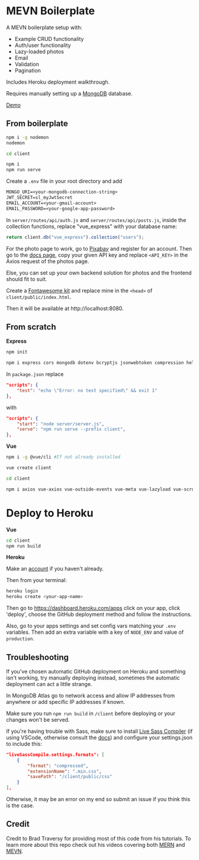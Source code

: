 <h1>MEVN Boilerplate</h1>

A MEVN boilerplate setup with:

<ul>
 <li>Example CRUD functionality</li>
 <li>Auth/user functionality</li>
 <li>Lazy-loaded photos</li>
 <li>Email</li>
 <li>Validation</li>
 <li>Pagination</li> 
</ul> 

Includes Heroku deployment walkthrough.

Requires manually setting up a [MongoDB](https://www.mongodb.com) database.

[Demo](https://mevn-js.herokuapp.com/)

## From boilerplate

```bash
npm i -g nodemon
nodemon

cd client

npm i
npm run serve
```

Create a `.env` file in your root directory and add

```txt
MONGO_URI=<your-mongodb-connection-string>
JWT_SECRET=sl_myJwtSecret
EMAIL_ACCOUNT=<your-gmail-account>
EMAIL_PASSWORD=<your-google-app-password>
```

In `server/routes/api/auth.js` and `server/routes/api/posts.js`, inside the collection functions, replace "vue_express" with your database name:

```js
return client.db("vue_express").collection("users");
```

For the photo page to work, go to [Pixabay](https://pixabay.com/accounts/register/) and register for an account. Then go to the [docs page](https://pixabay.com/api/docs/), copy your given API key and replace `<API_KEY>` in the Axios request of the photos page.

Else, you can set up your own backend solution for photos and the frontend should fit to suit.

Create a [Fontawesome kit](https://fontawesome.com/) and replace mine in the `<head>` of `client/public/index.html`.

Then it will be available at http://localhost:8080.

## From scratch

**Express**

```bash
npm init

npm i express cors mongodb dotenv bcryptjs jsonwebtoken compression helmet nodemailer
```

In `package.json` replace

```json
"scripts": {
    "test": "echo \"Error: no test specified\" && exit 1"
},
```

with

```json
"scripts": {
    "start": "node server/server.js",
    "serve": "npm run serve --prefix client",
},
```

**Vue**

```bash
npm i -g @vue/cli #If not already installed

vue create client

cd client

npm i axios vue-axios vue-outside-events vue-meta vue-lazyload vue-scrollactive
```

# Deploy to Heroku

**Vue**

```bash
cd client
npm run build
```

**Heroku**

Make an [account](http://heroku.com) if you haven't already.

Then from your terminal:

```bash
heroku login
heroku create <your-app-name>
```

Then go to https://dashboard.heroku.com/apps click on your app, click 'deploy', choose the GitHub deployment method and follow the instructions.

Also, go to your apps settings and set config vars matching your `.env` variables. Then add an extra variable with a key of `NODE_ENV` and value of `production`.

## Troubleshooting

If you've chosen automatic GitHub deployment on Heroku and something isn't working, try manually deploying instead, sometimes the automatic deployment can act a little strange.

In MongoDB Atlas go to network access and allow IP addresses from anywhere or add specific IP addresses if known.

Make sure you run `npm run build` in `/client` before deploying or your changes won't be served.

If you're having trouble with Sass, make sure to install [Live Sass Compiler](https://marketplace.visualstudio.com/items?itemName=ritwickdey.live-sass) (if using VSCode, otherwise consult the [docs](https://sass-lang.com/)) and configure your settings.json to include this:

```json
"liveSassCompile.settings.formats": [
    {
        "format": "compressed",
        "extensionName": ".min.css",
        "savePath": "/client/public/css"
    }
],
```

Otherwise, it may be an error on my end so submit an issue if you think this is the case.

## Credit

Credit to Brad Traversy for providing most of this code from his tutorials. To learn more about this repo check out his videos covering both [MERN](https://www.youtube.com/watch?v=PBTYxXADG_k&list=PLillGF-RfqbbiTGgA77tGO426V3hRF9iE) and [MEVN](https://www.youtube.com/watch?v=j55fHUJqtyw&list=PLillGF-RfqbYSx-Ab1xWVanGKtowTsnNm).
